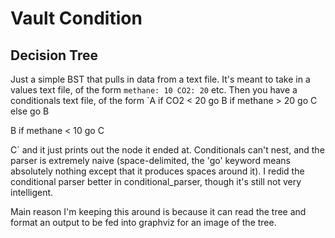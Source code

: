 # Vault Condition

## Decision Tree

Just a simple BST that pulls in data from a text file. It's meant to take in a values text file, of the form
`methane: 10
 CO2: 20`
 etc. Then you have a conditionals text file, of the form
 `A
  if CO2 < 20 go B
  if methane > 20 go C else go B

  B
  if methane < 10 go C

  C`
and it just prints out the node it ended at. Conditionals can't nest, and the parser is extremely naive (space-delimited, the 'go' keyword means absolutely nothing except that it produces spaces around it). I redid the conditional parser better in conditional_parser, though it's still not very intelligent.

Main reason I'm keeping this around is because it can read the tree and format an output to be fed into graphviz for an image of the tree.
